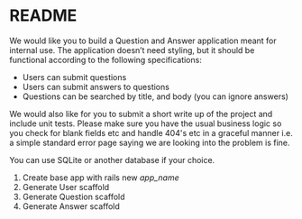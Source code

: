 # README

We would like you to build a Question and Answer application meant for internal use. The application doesn’t need styling, but it should be functional according to the following specifications:

-	Users can submit questions
-	Users can submit answers to questions
-	Questions can be searched by title, and body (you can ignore answers)

We would also like for you to submit a short write up of the project and include unit tests. Please make sure you have the usual business logic so you check for blank fields etc and handle 404's etc in a graceful manner i.e. a simple standard error page saying we are looking into the problem is fine.

You can use SQLite or another database if your choice.


1. Create base app with rails new _app_name_
2. Generate User scaffold
3. Generate Question scaffold
4. Generate Answer scaffold